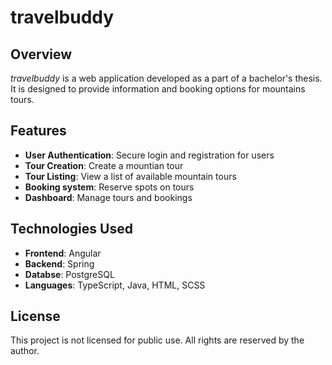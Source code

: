 # travelbuddy

## Overview
*travelbuddy* is a web application developed as a part of a bachelor's thesis. It is designed to provide information and booking options for mountains tours.

## Features
- **User Authentication**: Secure login and registration for users
- **Tour Creation**: Create a mountian tour
- **Tour Listing**: View a list of available mountain tours
- **Booking system**: Reserve spots on tours
- **Dashboard**: Manage tours and bookings

## Technologies Used
- **Frontend**: Angular
- **Backend**: Spring
- **Databse**: PostgreSQL
- **Languages**: TypeScript, Java, HTML, SCSS

## License
This project is not licensed for public use. All rights are reserved by the author.

